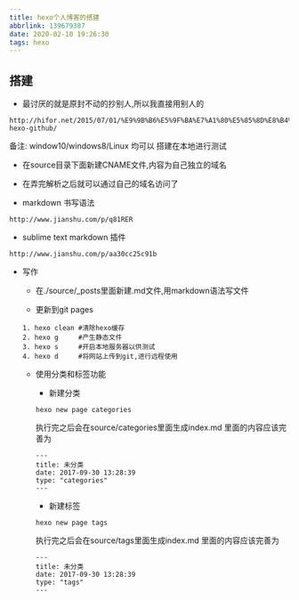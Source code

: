 ```yaml
---
title: hexo个人博客的搭建
abbrlink: 139679387
date: 2020-02-10 19:26:30
tags: hexo
---
```

## 搭建
- 最讨厌的就是原封不动的抄别人,所以我直接用别人的
```
http://hifor.net/2015/07/01/%E9%9B%B6%E5%9F%BA%E7%A1%80%E5%85%8D%E8%B4%B9%E6%90%AD%E5%BB%BA%E4%B8%AA%E4%BA%BA%E5%8D%9A%E5%AE%A2-hexo-github/
```
备注: window10/windows8/Linux 均可以
搭建在本地进行测试
- 在source目录下面新建CNAME文件,内容为自己独立的域名
- 在弄完解析之后就可以通过自己的域名访问了

- markdown 书写语法
```
http://www.jianshu.com/p/q81RER
```
- sublime text markdown 插件
```
http://www.jianshu.com/p/aa30cc25c91b
```
- 写作
    - 在./source/_posts里面新建.md文件,用markdown语法写文件

    - 更新到git pages
    ```
    1. hexo clean #清除hexo缓存
    2. hexo g     #产生静态文件
    3. hexo s     #开启本地服务器以供测试
    4. hexo d     #将网站上传到git,进行远程使用
    ```
    - 使用分类和标签功能

        * 新建分类
        ```
        hexo new page categories
        ```
        执行完之后会在source/categories里面生成index.md
        里面的内容应该完善为
        ```
        ---
        title: 未分类
        date: 2017-09-30 13:28:39
        type: "categories"
        ---
        ```
        - 新建标签
        ```
        hexo new page tags
        ```
        执行完之后会在source/tags里面生成index.md
        里面的内容应该完善为
        ```
        ---
        title: 未分类
        date: 2017-09-30 13:28:39
        type: "tags"
        ---
        ```